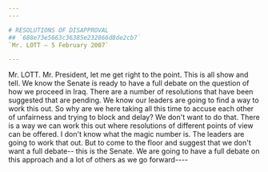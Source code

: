 ```yaml
---
---

# RESOLUTIONS OF DISAPPROVAL
## `688e73e5663c36385e232866d8de2cb7`
`Mr. LOTT — 5 February 2007`

---
```



Mr. LOTT. Mr. President, let me get right to the point. This is all 
show and tell. We know the Senate is ready to have a full debate on the 
question of how we proceed in Iraq. There are a number of resolutions 
that have been suggested that are pending. We know our leaders are 
going to find a way to work this out. So why are we here taking all 
this time to accuse each other of unfairness and trying to block and 
delay? We don't want to do that. There is a way we can work this out 
where resolutions of different points of view can be offered. I don't 
know what the magic number is. The leaders are going to work that out. 
But to come to the floor and suggest that we don't want a full debate--
this is the Senate. We are going to have a full debate on this approach 
and a lot of others as we go forward----
